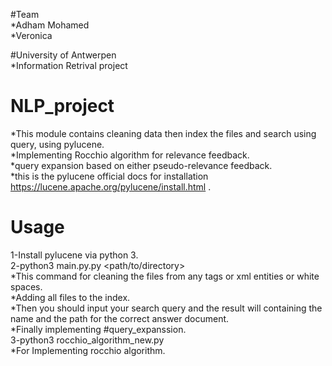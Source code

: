 #Team<br>
*Adham Mohamed <br>
*Veronica <br>

#University of Antwerpen <br>
*Information Retrival project <br>


# NLP_project
*This module contains cleaning data then index the files and search using query, using pylucene.<br>
*Implementing Rocchio algorithm for relevance feedback.<br>
*query expansion based on either pseudo-relevance feedback.<br>
*this is the pylucene official docs for installation https://lucene.apache.org/pylucene/install.html .<br>

# Usage
1-Install pylucene via python 3. <br>
2-python3 main.py.py <path/to/directory><br>
*This command for cleaning the files from any tags or xml entities or white spaces.<br>
*Adding all files to the index. <br>
*Then you should input your search query and the result will containing the name and the path for the correct answer document.<br>
*Finally implementing #query_expanssion. <br>
3-python3 rocchio_algorithm_new.py <br>
*For Implementing rocchio algorithm. <br>

